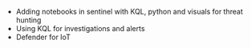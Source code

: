 - Adding notebooks in sentinel with KQL, python and visuals for threat hunting
- Using KQL for investigations and alerts
- Defender for IoT